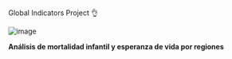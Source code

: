 Global Indicators Project 👌

![image](https://github.com/haroldpa149/Dashboard_PBI/assets/76003094/c4ddedfb-31cc-45e1-8c2e-7498ef2a4f88)

**Análisis de mortalidad infantil y esperanza de vida por regiones**
